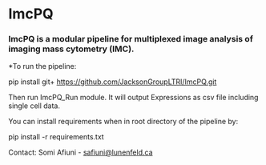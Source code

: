 # ImcPQ

### ImcPQ is a modular pipeline for multiplexed image analysis of imaging mass cytometry (IMC). 


*To run the pipeline:

pip install git+ https://github.com/JacksonGroupLTRI/ImcPQ.git

Then run ImcPQ_Run module. It will output Expressions as csv file including single cell data. 

You can install requirements when in root directory of the pipeline by: 

pip install -r requirements.txt


Contact: Somi Afiuni - safiuni@lunenfeld.ca


